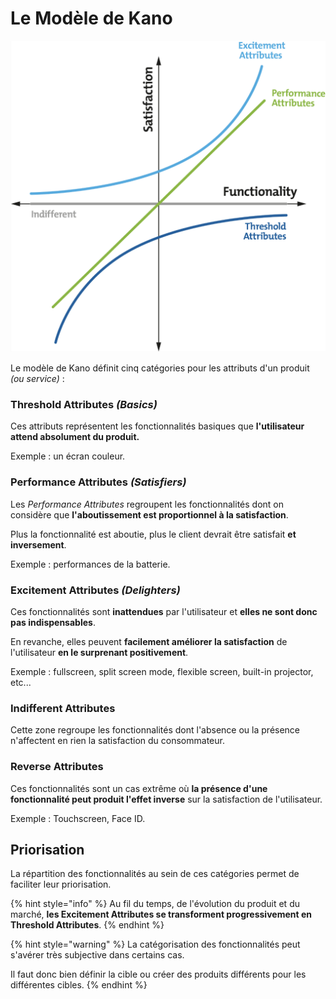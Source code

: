 # Le Modèle de Kano

![Reproduction du diagramme de Noriaki Kano par Mind Tools. \(source: mindtools.com\)](../.gitbook/assets/kano%20%281%29.png)

Le modèle de Kano définit cinq catégories pour les attributs d'un produit _\(ou service\)_ :

### **Threshold Attributes** _**\(Basics\)**_

Ces attributs représentent les fonctionnalités basiques que **l'utilisateur attend absolument du produit.**

Exemple : un écran couleur.

### **Performance Attributes** _**\(Satisfiers\)**_

Les _Performance Attributes_ regroupent les fonctionnalités dont on considère que **l'aboutissement est proportionnel à la satisfaction**.

Plus la fonctionnalité est aboutie, plus le client devrait être satisfait **et inversement**.

Exemple : performances de la batterie.

### **Excitement Attributes** _**\(Delighters\)**_

Ces fonctionnalités sont **inattendues** par l'utilisateur et **elles ne sont donc pas indispensables**.

En revanche, elles peuvent **facilement améliorer la satisfaction** de l'utilisateur **en le surprenant positivement**.

Exemple : fullscreen, split screen mode, flexible screen, built-in projector, etc...

### Indifferent Attributes

Cette zone regroupe les fonctionnalités dont l'absence ou la présence n'affectent en rien la satisfaction du consommateur.

### Reverse Attributes

Ces fonctionnalités sont un cas extrême où **la présence d'une fonctionnalité peut produit l'effet inverse** sur la satisfaction de l'utilisateur.

Exemple : Touchscreen, Face ID.

## Priorisation

La répartition des fonctionnalités au sein de ces catégories permet de faciliter leur priorisation.

{% hint style="info" %}
Au fil du temps, de l'évolution du produit et du marché, **les Excitement Attributes se transforment progressivement en Threshold Attributes**.
{% endhint %}

{% hint style="warning" %}
La catégorisation des fonctionnalités peut s'avérer très subjective dans certains cas.

Il faut donc bien définir la cible ou créer des produits différents pour les différentes cibles.
{% endhint %}

